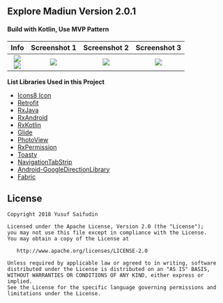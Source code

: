 ## Explore Madiun Version 2.0.1 ##
#### Build with Kotlin, Use MVP Pattern ####
| Info | Screenshot 1 | Screenshot 2 | Screenshot 3 |
| :---: | :---: | :---: | :---: |
| ![](https://lh3.googleusercontent.com/Vu9W9ZaD1lOSc8U2_pbzmj9tJTvgjh38rdLqjFeiciLqmjIpTiFInYYO6fpBuTTWPcMglTEi8LG8Z5vTGhwUxnCafusoitbEaaOQdg7wXU0Y5UBe6siyHFpghzJpK7RNO_3raWdbxqDRAt6oE4nuwQfaRUteVy_2jX60uW728JY9nwoD5vXPXDj7WIP-FsJ5fzevQbfItUVLjoY_hQTx4r2bx5BePskyukWa0gXABxhHEpvJ0Bns_aICDf7kIfkkcAvbmjcGsT0ZmeXufM4PLCZnhDh41W5lw1nKi6uOuYxvjX2hUEq7ogc1u_uia6pCc_BfpXA_8ZH0w4hRKcSf1zTo12PArvyVYJitX9zL2F7fAQLUcTc1agZV3xIThtBhb5KH6e-LIcEwkXUViPqHSMkWf6lETfm8A_tov78w-N-i3I4JbT3wGLW7EsJaPT_4iEm3lRyrLi6WvWdkTb4ATrvG3BZpglcjPJV63-iJAQjttNeMvn4UltIpFInoQYvPQudkNlLtFRx1TQwnKwbeR3t45xJ2y1C7vB2tsitwSVmmi8XJ6RVTCjr5SzotlWcDsjUeUiHDXeWSDERy0QGgTSfAjO5INQc1qBWur5s=s192-no) <br/> [![](https://lh3.googleusercontent.com/H1t-kzaXxd6S4WYH2UqwUI0UAbqIdwqXmW9NgYKklDiah_UMO4hh_ucbG3g1nTWSYygSzFd2A4zWHfXLzuaeXXXkE3CKOCt64u3Ef7RmyxYccBStbXY-IldYfJR6XZwQPynaQVjCP0kEbK1605Tv79iouWucfnimJiGZFfaPR9YmpHmGsU6MWmYRyZtU8aZIeMphdhTfxpaArMSnYgGQVmyuq-3WdnqGjIpDvZncC2keyCVLQrw7pGovfOsGd33_zs03L0ac-FFo4FaW0BRM8CphO4iFwdZcaKvgEhW9_3lqWMbadNQrdQOG03uHLUxFX7tPNZib33nzMtqVRvOIruNatITSbVPWZuOdyzNYd4nQOJfeQ0J9UhtvRu8nkRxOxwjCWD3qSX6Jexgl9lIT0YFa1yX0pVzIu7mUCDn543OHupjh3xg3az2R7JEAG87x0WtIt0-KgbtQWKZEmWWXIvF-4aM6oBytP6dDmcb99ntnoPjxZlvdbDZPUkQ99EZSUjU_sPeucEELlHOGLRhyFqq1F4Z6V1u00ew3ZPZspczKT_iCXDxikEybrWM5kIeYkfK9e3VAdCPbeiKC89dOhdm5emUxkRvqEcOXErI=w181-h70-no)](https://play.google.com/store/apps/details?id=com.yoesuv.infomadiun)| ![](https://lh3.googleusercontent.com/6Ja4tC24U9oCK5RS1w33vwiG9qK5S8eUTYmWwI8dY43D-MvODgvJzWI7Jr9kuCn5shW6jDJbsEsJ5RwQTv3Gt9DTKv4Se-uhwmSm8YVHThHo2vOWqPwj_favE4XfYGvNQoQlJ47N4VN9op3ttsX6uZt85zlavLkLtoKjd7w8sJfKhPdsZBn6bRVR2qhWn3TayvI3ZyQ1d4Cn4k-54snzWDx7B1-rl4ysDg0ghzauFOj4fXCzMCLh43f03VvxvuxQw-jfAcoAPyzIpq1RuYLOz6sfSk-De-fSTcxLXMeQaT2oQ3u_NGyEU-9ZcFCLkqKeSeM3sNttUQYMWZh3k1bVjN5WpQ9PCWr7ydbmtit6dALq0Jb3-Efko4D9G9XBm-rWKCx9i6NakrkbG-gto1LCrMMOciypskio-JugyBCuIeDZIbm2DZPt3pISwmHPE0wwGLtg9jlIAzptSc1Zx0-U5-nWyrU_ZBoyx4gvayoCU5b_dxMfcuexFmLNHZTVzfQ83Jkm2342w-3S4mHW0Vk2p53ACnK0aiBMwwhfsEPElCwclPZAq--Vz1fDK2_ZGihUBrhj870n1xHx1_LITX0He4cHvbUme1Fi86UAGIk=w361-h641-no) | ![](https://lh3.googleusercontent.com/-jRuLweL_niUM9acwRPUfpDABgS5iEeR0q_tTtHuA6DkcXXg4VSWqwsuvQBVDLxROtkhQMmkIV7YV67CBpA25wcEbkbaT98Vh9hoteNVpgfcdpPcvhF4_fK4Vs29WmcUQulVjKifsPcvpXHCC7--4jizdPryKkugybpSmSDkXfxdLGqlwsZbmUtMFS0mmTnUlEyTOYBgU-WDTqFomeJ2-4pqzQiJqnmdOqQURylvTUKcfgq_Pymx-QkjzI6lPR4U34GFkO5TZNXJw0YBEhm2nud0AqrEp8LgHyNCvYdiR7ejuAWigQqik1pukjpFs6wQH12l1zC0A9uFbod6nAbKtW1mJ1i3vOWlkflJK3svMKRuFFvg7qXdnO2KQZZNKVYnQBdIRUQMWvwOs5UPc8DXIIQw3TMMLwgPCh7DWF0Ysv4XezlWWu5uG9-ofWNajSe9tncLIWtJ6uo2tJcsGdz6ajM5WScA3hE_OwMpAFHcUDXhl5u-7X1-paYSpUY0oH9UEggdPJ9dQzP9wo2DGOP9v__LUKv7kdXvMF7JOkNINeFwhAIh3zEp-LwRBjxkpeteo2os1pDGTAQJFMwaQEgkEYJUOqlhvXHN4fcdh4I=w361-h641-no) | ![](https://lh3.googleusercontent.com/m5zrHiMmJ0t1HSug-rnQMEvhHuVRq7L0kW3ZQFhnjqFJo8iRKUVdYWbZBji9pM_hIYfnnnikjnUav0rmXAJH2rZ0T9DKzqzBplHRbZU-4rB2wHmk5kDHJLeOaQeWa5SuStcs8ThYxe_6Yku2wFEjkXabno2GCZ7YJcPHzjUUAZILlWITaD_bfzm_ooGK836JkKr_Ecbziyom6Wgrl8LXMcT6zRUVjSS3k6HGBnL1BGqe79QeqKBUUVGL-IVEewy3rU_ot7lr310aEDmYJR1t_PvReoxM8Ij686yhougDCm7vyBTd_oyNHlYsh_gCHmHUJ6-clN5tjQ8KlTg-Iat59YmXSVpXDOqnn-VQj4wJXuZ-orypxHG3w3gF_4O4TQTO5deXn1DU9lSoiBH7DXjI46M6Ozf9uWRT8e_0cn9qwlP7425BnobREy4J8HwePYdMoFi4BbOqnqOXX8MOi_9HapXgY7dYXRq7cMLiJomutSSdxXYhte6QI_pR5eVetOEOMpOgKGpZO6gNvM_99gKr-qcBzJIt9esG62ETT6-9j6hfw7qDbqiak6OoiJCjWTzYh6a0nY9kHi6Mnwj4DtzS3UW53DKynalW8NTg7XE=w361-h641-no) |




**List Libraries Used in this Project** <br/>
* [Icons8 Icon](https://icons8.com/)
* [Retrofit](https://github.com/square/retrofit)
* [RxJava](https://github.com/ReactiveX/RxJava)
* [RxAndroid](https://github.com/ReactiveX/RxAndroid)
* [RxKotlin](https://github.com/ReactiveX/RxKotlin)
* [Glide](https://github.com/bumptech/glide)
* [PhotoView](https://github.com/chrisbanes/PhotoView)
* [RxPermission](https://github.com/tbruyelle/RxPermissions)
* [Toasty](https://github.com/GrenderG/Toasty)
* [NavigationTabStrip](https://github.com/Devlight/NavigationTabStrip)
* [Android-GoogleDirectionLibrary](https://github.com/akexorcist/Android-GoogleDirectionLibrary)
* [Fabric](https://www.fabric.io)


## License ##

    Copyright 2018 Yusuf Saifudin

    Licensed under the Apache License, Version 2.0 (the "License");
    you may not use this file except in compliance with the License.
    You may obtain a copy of the License at

       http://www.apache.org/licenses/LICENSE-2.0

    Unless required by applicable law or agreed to in writing, software
    distributed under the License is distributed on an "AS IS" BASIS,
    WITHOUT WARRANTIES OR CONDITIONS OF ANY KIND, either express or implied.
    See the License for the specific language governing permissions and
    limitations under the License.